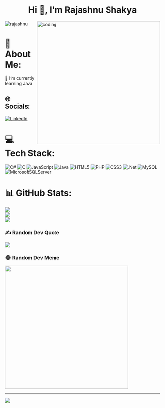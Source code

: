 <h1 align="center">Hi 👋, I'm Rajashnu Shakya</h1>
<img align="right" alt ="coding" width="400" src="https://i.imgur.com/MvMxQ1a.gif">
<p align="left"> <img src="https://komarev.com/ghpvc/?username=rajashnu&label=Profile%20views&color=0e75b6&style=flat" alt="rajashnu" /> </p>


# 💫 About Me:
🌱 I’m currently learning Java<br>


## 🌐 Socials:
[![LinkedIn](https://img.shields.io/badge/LinkedIn-%230077B5.svg?logo=linkedin&logoColor=white)](https://linkedin.com/in/rajashnu-shakya-9bb877227) 

# 💻 Tech Stack:
![C#](https://img.shields.io/badge/c%23-%23239120.svg?style=for-the-badge&logo=c-sharp&logoColor=white) ![C](https://img.shields.io/badge/c-%2300599C.svg?style=for-the-badge&logo=c&logoColor=white) ![JavaScript](https://img.shields.io/badge/javascript-%23323330.svg?style=for-the-badge&logo=javascript&logoColor=%23F7DF1E) ![Java](https://img.shields.io/badge/java-%23ED8B00.svg?style=for-the-badge&logo=java&logoColor=white) ![HTML5](https://img.shields.io/badge/html5-%23E34F26.svg?style=for-the-badge&logo=html5&logoColor=white) ![PHP](https://img.shields.io/badge/php-%23777BB4.svg?style=for-the-badge&logo=php&logoColor=white) ![CSS3](https://img.shields.io/badge/css3-%231572B6.svg?style=for-the-badge&logo=css3&logoColor=white) ![.Net](https://img.shields.io/badge/.NET-5C2D91?style=for-the-badge&logo=.net&logoColor=white) ![MySQL](https://img.shields.io/badge/mysql-%2300f.svg?style=for-the-badge&logo=mysql&logoColor=white) ![MicrosoftSQLServer](https://img.shields.io/badge/Microsoft%20SQL%20Sever-CC2927?style=for-the-badge&logo=microsoft%20sql%20server&logoColor=white)
# 📊 GitHub Stats:
![](https://github-readme-stats.vercel.app/api?username=rajashnushakya&theme=radical&hide_border=false&include_all_commits=false&count_private=false)<br/>
![](https://github-readme-streak-stats.herokuapp.com/?user=rajashnushakya&theme=radical&hide_border=false)<br/>
![](https://github-readme-stats.vercel.app/api/top-langs/?username=rajashnushakya&theme=radical&hide_border=false&include_all_commits=false&count_private=false&layout=compact)

### ✍️ Random Dev Quote
![](https://quotes-github-readme.vercel.app/api?type=horizontal&theme=radical)

### 😂 Random Dev Meme
<img src='https://randommeme-five.vercel.app/' style="height: 400px;"/>

---
[![](https://visitcount.itsvg.in/api?id=rajashnushakya&icon=0&color=0)](https://visitcount.itsvg.in)

<!-- Proudly created with GPRM ( https://gprm.itsvg.in ) -->
